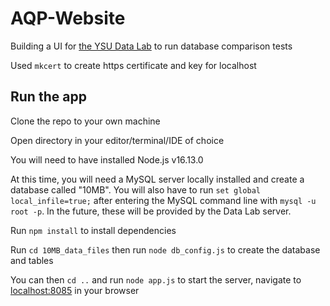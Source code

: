 # AQP-Website

Building a UI for [the YSU Data Lab](https://datalab.ysu.edu/) to run database comparison tests

Used `mkcert` to create https certificate and key for localhost

## Run the app

Clone the repo to your own machine

Open directory in your editor/terminal/IDE of choice

You will need to have installed Node.js v16.13.0

At this time, you will need a MySQL server locally installed and create a database called "10MB". You will also have to run `set global local_infile=true;` after entering the MySQL command line with `mysql -u root -p`. In the future, these will be provided by the Data Lab server.

Run `npm install` to install dependencies

Run `cd 10MB_data_files` then run `node db_config.js` to create the database and tables

You can then `cd ..` and run `node app.js` to start the server, navigate to [localhost:8085](https://localhost:8085) in your browser
